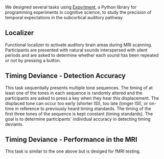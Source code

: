 We designed several tasks using [Expyriment](https://expyriment.org/), a Python library for programming experiments in cognitive science, to study the precision of temporal expectations in the subcortical auditory pathway.

## Localizer
Functional localizer to activate auditory brain areas during MRI scanning. Participants are presented with natural sounds interspersed with silent periods and are asked to determine whether each sound has been repeated or not by pressing a button.

## Timing Deviance - Detection Accuracy
This task sequentially presents multiple tone sequences. The timing of at least one of the tones in each sequence is randomly altered and the participants are asked to press a key when they hear this displacement. The displaced tone can occur too early (shorter ISI), too late (longer ISI), or on-time in reference to previously heard timing standards. The timing of the first three tones of the sequence is kept constant (timing standards). The goal is to determine participants' individual accuracy in detecting timing deviants.

## Timing Deviance - Performance in the MRI
This task is similar to the one above but is desiged for fMRI testing.
